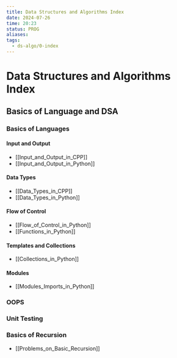 ```yaml
---
title: Data Structures and Algorithms Index
date: 2024-07-26
time: 20:23
status: PROG
aliases: 
tags:
  - ds-algo/0-index
---
```

# Data Structures and Algorithms Index

## Basics of Language and DSA
### Basics of Languages

#### Input and Output
- [[Input_and_Output_in_CPP]]
- [[Input_and_Output_in_Python]]

#### Data Types
- [[Data_Types_in_CPP]]
- [[Data_Types_in_Python]]

#### Flow of Control
- [[Flow_of_Control_in_Python]]
- [[Functions_in_Python]]

#### Templates and Collections
- [[Collections_in_Python]]

#### Modules
- [[Modules_Imports_in_Python]]

### OOPS

### Unit Testing

### Basics of Recursion
- [[Problems_on_Basic_Recursion]]